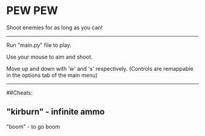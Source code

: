 # PEW PEW

Shoot enemies for as long as you can!

------------------------------------

Run "main.py" file to play.

Use your mouse to aim and shoot.

Move up and down with 'w' and 's' respectively. 
(Controls are remappable in the options tab of the main menu)

-------------------------------------

##Cheats:
	
"kirburn" - infinite ammo
---------------
"boom" - to go boom
